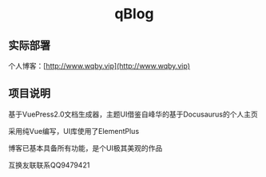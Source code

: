 <div align="center">
    <h1>qBlog</h1>
</div>

## 实际部署

个人博客：[http://www.wqby.vip](http://www.wqby.vip)

## 项目说明

基于VuePress2.0文档生成器，主题UI借鉴自峰华的基于Docusaurus的个人主页

采用纯Vue编写，UI库使用了ElementPlus

博客已基本具备所有功能，是个UI极其美观的作品

互换友联联系QQ9479421
